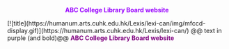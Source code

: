 <p align="center" style="color: #9900ff">
<b>ABC College Library Board website</b></p>
[![title](https://humanum.arts.cuhk.edu.hk/Lexis/lexi-can/img/mfccd-display.gif)](https://humanum.arts.cuhk.edu.hk/Lexis/lexi-can/)
@@ text in purple (and bold)@@
<b><font color="purple">ABC College Library Board website</font></b>
